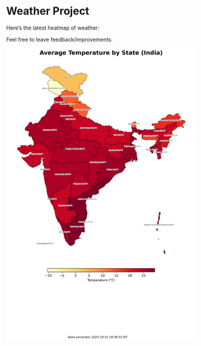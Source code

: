 # Weather Project

Here’s the latest heatmap of weather:

Feel free to leave feedback/improvements.

![India Heatmap](docs/assets/india_heatmap.png?v=04C104)
